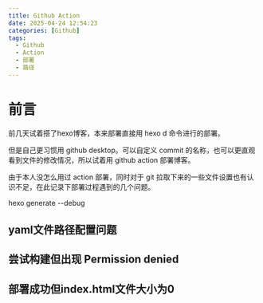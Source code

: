 ```yaml
---
title: Github Action
date: 2025-04-24 12:54:23
categories: [Github]
tags:
  - Github
  - Action
  - 部署
  - 路径
---
```


<!-- more --> 

# 前言

前几天试着搭了hexo博客，本来部署直接用 hexo d 命令进行的部署。

但是自己更习惯用 github desktop。可以自定义 commit 的名称，也可以更直观看到文件的修改情况，所以试着用 github action 部署博客。

由于本人没怎么用过 action 部署，同时对于 git 拉取下来的一些文件设置也有认识不足，在此记录下部署过程遇到的几个问题。

hexo generate --debug

## yaml文件路径配置问题
## 尝试构建但出现 Permission denied
## 部署成功但index.html文件大小为0